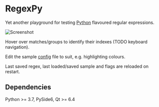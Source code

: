 # RegexPy

Yet another playground for testing <ins>Python</ins> flavoured regular expressions.

![Screenshot](./screenshots/regexpy.gif)

Hover over matches/groups to identify their indexes (TODO keyboard navigation).

Edit the sample [config](./regexpy.conf) file to suit, e.g. highlighting colours.

Last saved regex, last loaded/saved sample and flags are reloaded on restart.

## Dependencies

Python >= 3.7, PySide6, Qt >= 6.4